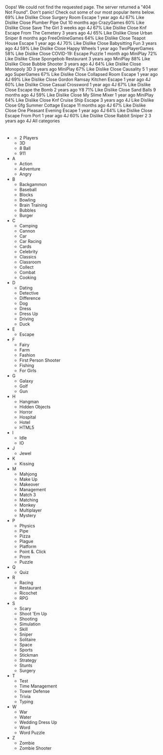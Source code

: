 Oops! We could not find the requested page. The server returned a "404 Not Found". Don't panic! Check out some of our most popular items below. 69% Like Dislike Close Surgery Room Escape 1 year ago 4J 67% Like Dislike Close Plumber Pipe Out 10 months ago CrazyGames 60% Like Dislike Close Save The Girl 3 weeks ago 4J 67% Like Dislike Close Knf Escape From The Cemetery 3 years ago 4J 65% Like Dislike Close Urban Sniper 8 months ago FreeOnlineGames 64% Like Dislike Close Teapot House Escape 1 year ago 4J 70% Like Dislike Close Babysitting Fun 3 years ago 4J 59% Like Dislike Close Happy Wheels 1 year ago TwoPlayerGames 58% Like Dislike Close COVID-19: Escape Puzzle 1 month ago MiniPlay 72% Like Dislike Close Spongebob Restaurant 3 years ago MiniPlay 88% Like Dislike Close Bubble Shooter 3 years ago 4J 64% Like Dislike Close Monopoly 3D 3 years ago MiniPlay 67% Like Dislike Close Causality 5 1 year ago SuperGames 67% Like Dislike Close Collapsed Room Escape 1 year ago 4J 69% Like Dislike Close Gordon Ramsay Kitchen Escape 1 year ago 4J 60% Like Dislike Close Casual Crossword 1 year ago 4J 67% Like Dislike Close Escape the Bomb 2 years ago Y8 71% Like Dislike Close Sand Balls 9 months ago 4J 59% Like Dislike Close My Slime Mixer 1 year ago MiniPlay 64% Like Dislike Close Knf Cruise Ship Escape 3 years ago 4J Like Dislike Close Gfg Summer Cottage Escape 11 months ago 4J 67% Like Dislike Close One Pleasant Evening Escape 1 year ago 4J 64% Like Dislike Close Escape From Port 1 year ago 4J 60% Like Dislike Close Rabbit Sniper 2 3 years ago 4J All categories

*   #
    *   2 Players
    *   3D
    *   8 Ball
    *   911
*   A
    *   Action
    *   Adventure
    *   Angry
*   B
    *   Backgammon
    *   Baseball
    *   Blocks
    *   Bowling
    *   Brain Training
    *   Bubbles
    *   Burger
*   C
    *   Camping
    *   Cannon
    *   Car
    *   Car Racing
    *   Cards
    *   Celebrity
    *   Classics
    *   Classroom
    *   Collect
    *   Combat
    *   Cooking
*   D
    *   Dating
    *   Detective
    *   Difference
    *   Dog
    *   Dress
    *   Dress Up
    *   Driving
    *   Duck
*   E
    *   Escape
*   F
    *   Fairy
    *   Farm
    *   Fashion
    *   First Person Shooter
    *   Fishing
    *   For Girls
*   G
    *   Galaxy
    *   Golf
    *   Gun
*   H
    *   Hangman
    *   Hidden Objects
    *   Horror
    *   Hospital
    *   Hotel
    *   HTML5
*   I
    *   Idle
    *   IO
*   J
    *   Jewel
*   K
    *   Kissing
*   M
    *   Mahjong
    *   Make Up
    *   Makeover
    *   Management
    *   Match 3
    *   Matching
    *   Monkey
    *   Multiplayer
    *   Mystery
*   P
    *   Physics
    *   Pipe
    *   Pizza
    *   Plague
    *   Platform
    *   Point &. Click
    *   Prom
    *   Puzzle
*   Q
    *   Quiz
*   R
    *   Racing
    *   Restaurant
    *   Ricochet
    *   RPG
*   S
    *   Scary
    *   Shoot 'Em Up
    *   Shooting
    *   Simulation
    *   Skill
    *   Sniper
    *   Solitaire
    *   Space
    *   Sports
    *   Stickman
    *   Strategy
    *   Stunts
    *   Surgery
*   T
    *   Test
    *   Time Management
    *   Tower Defense
    *   Trivia
    *   Typing
*   W
    *   War
    *   Water
    *   Wedding Dress Up
    *   Word
    *   Word Puzzle
*   Z
    *   Zombie
    *   Zombie Shooter